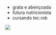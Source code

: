 - grata e abençoada 
- futura nutricionista 
- cursando tec.rob
<!---
Lauferreira/Lauferreira is a ✨ special ✨ repository because its `README.md` (this file) appears on your GitHub profile.
You can click the Preview link to take a look at your changes.
--->
![](https://media1.tenor.com/m/WHpqzUjpH7MAAAAd/heartstopper-charlie.gif)
